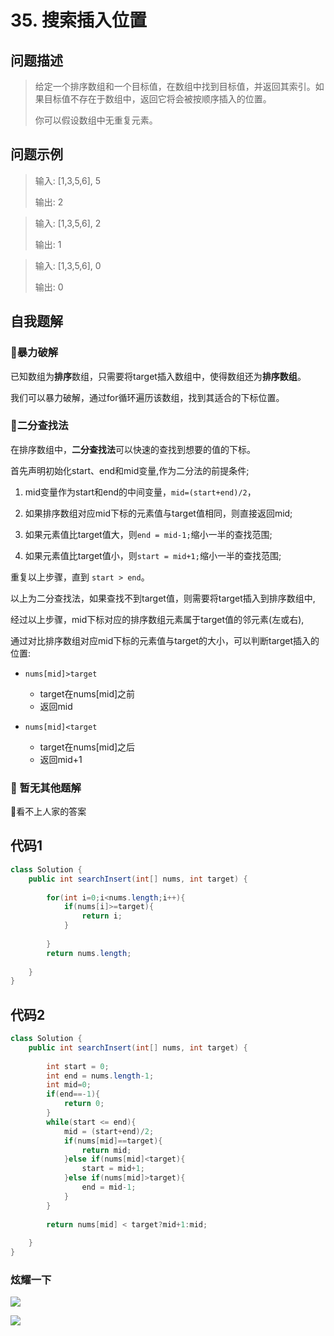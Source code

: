 # 35. 搜索插入位置
问题描述
----
> 给定一个排序数组和一个目标值，在数组中找到目标值，并返回其索引。如果目标值不存在于数组中，返回它将会被按顺序插入的位置。
> 
> 你可以假设数组中无重复元素。


问题示例
----
> 输入: [1,3,5,6], 5
>
> 输出: 2

> 输入: [1,3,5,6], 2
>
> 输出: 1

> 输入: [1,3,5,6], 0
>
> 输出: 0

自我题解
----
### 🦄暴力破解

已知数组为**排序**数组，只需要将target插入数组中，使得数组还为**排序数组**。

我们可以暴力破解，通过for循环遍历该数组，找到其适合的下标位置。


### 🦄二分查找法
在排序数组中，**二分查找法**可以快速的查找到想要的值的下标。

首先声明初始化start、end和mid变量,作为二分法的前提条件;

1. mid变量作为start和end的中间变量，`mid=(start+end)/2`，

2. 如果排序数组对应mid下标的元素值与target值相同，则直接返回mid;

3. 如果元素值比target值大，则`end = mid-1;`缩小一半的查找范围;

4. 如果元素值比target值小，则`start = mid+1;`缩小一半的查找范围;

重复以上步骤，直到 `start > end`。

以上为二分查找法，如果查找不到target值，则需要将target插入到排序数组中,

经过以上步骤，mid下标对应的排序数组元素属于target值的邻元素(左或右),

通过对比排序数组对应mid下标的元素值与target的大小，可以判断target插入的位置: 

* `nums[mid]>target`
  * target在nums[mid]之前
  * 返回mid

* `nums[mid]<target`
  * target在nums[mid]之后
  * 返回mid+1



### 🧚‍ 暂无其他题解

🤣看不上人家的答案


代码1
----
```java
class Solution {
    public int searchInsert(int[] nums, int target) {
        
        for(int i=0;i<nums.length;i++){
            if(nums[i]>=target){
                return i;
            }
                
        }
        return nums.length;
        
    }
}
```

代码2
----
```java
class Solution {
    public int searchInsert(int[] nums, int target) {
        
        int start = 0;
        int end = nums.length-1;
        int mid=0;
        if(end==-1){
            return 0;
        }
        while(start <= end){
            mid = (start+end)/2;
            if(nums[mid]==target){
                return mid;
            }else if(nums[mid]<target){
                start = mid+1;
            }else if(nums[mid]>target){
                end = mid-1;
            }
        }
        
        return nums[mid] < target?mid+1:mid;
        
    }
}
```

### 炫耀一下

![](https://cdn.jsdelivr.net/gh/occlive/ImageStore//javabase/35.png)


![](https://cdn.jsdelivr.net/gh/occlive/ImageStore//javabase/35_1.png)


